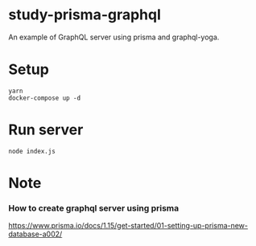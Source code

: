 # study-prisma-graphql

An example of GraphQL server using prisma and graphql-yoga.

# Setup

```
yarn
docker-compose up -d
```

# Run server

```
node index.js
```

# Note

### How to create graphql server using prisma

https://www.prisma.io/docs/1.15/get-started/01-setting-up-prisma-new-database-a002/
